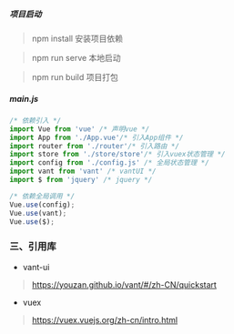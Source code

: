 ##### 项目启动

> npm install 安装项目依赖

> npm run serve 本地启动

> npm run build 项目打包


##### main.js
``` javascript
/* 依赖引入 */
import Vue from 'vue' /* 声明vue */
import App from './App.vue'/* 引入App组件 */
import router from './router'/* 引入路由 */
import store from './store/store'/* 引入vuex状态管理 */
import config from './config.js' /* 全局状态管理 */
import vant from 'vant' /* vantUI */
import $ from 'jquery' /* jquery */

/* 依赖全局调用 */
Vue.use(config);
Vue.use(vant);
Vue.use($);

```
### 三、引用库
 * vant-ui
> https://youzan.github.io/vant/#/zh-CN/quickstart

* vuex
> https://vuex.vuejs.org/zh-cn/intro.html


